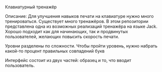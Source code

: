 Клавиатурный тренажёр

Описание:
Для улучшения навыков печати на клавиатуре нужно много тренироваться. Существует много тренажёров. В этом репозитории представлена одна из возможных реализаций тренажёра на языке Jack.
Хорошо подходит как для начинающих, так и продвинутых пользователей, желающих повысить скорость печати.

Уровни разделены по сложности. Чтобы пройти уровень, нужно набрать какой-то процент правильных совпадений букв

Интерфейс состоит из двух частей: образец и то, что вводит пользователь. 
